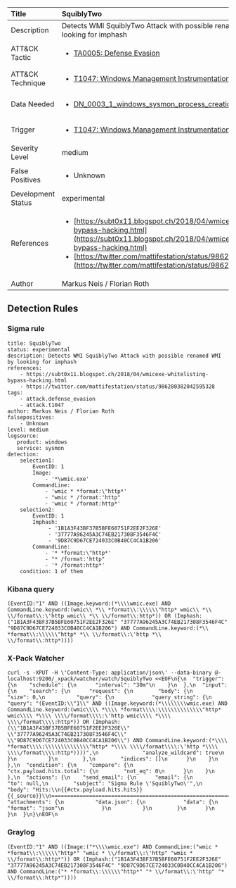 | Title                | SquiblyTwo                                                                                                                                                 |
|:---------------------|:------------------------------------------------------------------------------------------------------------------------------------------------------------|
| Description          | Detects WMI SquiblyTwo Attack with possible renamed WMI by looking for imphash                                                                                                                                           |
| ATT&amp;CK Tactic    | <ul><li>[TA0005: Defense Evasion](https://attack.mitre.org/tactics/TA0005)</li></ul>  |
| ATT&amp;CK Technique | <ul><li>[T1047: Windows Management Instrumentation](https://attack.mitre.org/techniques/T1047)</li></ul>                             |
| Data Needed          | <ul><li>[DN_0003_1_windows_sysmon_process_creation](../Data_Needed/DN_0003_1_windows_sysmon_process_creation.md)</li></ul>                                                         |
| Trigger              | <ul><li>[T1047: Windows Management Instrumentation](../Triggers/T1047.md)</li></ul>  |
| Severity Level       | medium                                                                                                                                                 |
| False Positives      | <ul><li>Unknown</li></ul>                                                                  |
| Development Status   | experimental                                                                                                                                                |
| References           | <ul><li>[https://subt0x11.blogspot.ch/2018/04/wmicexe-whitelisting-bypass-hacking.html](https://subt0x11.blogspot.ch/2018/04/wmicexe-whitelisting-bypass-hacking.html)</li><li>[https://twitter.com/mattifestation/status/986280382042595328](https://twitter.com/mattifestation/status/986280382042595328)</li></ul>                                                          |
| Author               | Markus Neis / Florian Roth                                                                                                                                                |


## Detection Rules

### Sigma rule

```
title: SquiblyTwo
status: experimental
description: Detects WMI SquiblyTwo Attack with possible renamed WMI by looking for imphash
references:
    - https://subt0x11.blogspot.ch/2018/04/wmicexe-whitelisting-bypass-hacking.html
    - https://twitter.com/mattifestation/status/986280382042595328
tags:
    - attack.defense_evasion
    - attack.t1047
author: Markus Neis / Florian Roth
falsepositives:
    - Unknown
level: medium
logsource:
   product: windows
   service: sysmon
detection:
    selection1:
        EventID: 1
        Image:
            - '*\wmic.exe'
        CommandLine:
            - 'wmic * *format:\"http*'
            - "wmic * /format:'http"
            - 'wmic * /format:http*'
    selection2:
        EventID: 1
        Imphash:
             - '1B1A3F43BF37B5BFE60751F2EE2F326E'
             - '37777A96245A3C74EB217308F3546F4C'
             - '9D87C9D67CE724033C0B40CC4CA1B206'
        CommandLine:
            - '* *format:\"http*'
            - "* /format:'http"
            - '* /format:http*'
    condition: 1 of them

```





### Kibana query

```
(EventID:"1" AND ((Image.keyword:(*\\\\wmic.exe) AND CommandLine.keyword:(wmic\\ *\\ *format\\:\\\\\\"http* wmic\\ *\\ \\/format\\:\'http wmic\\ *\\ \\/format\\:http*)) OR (Imphash:("1B1A3F43BF37B5BFE60751F2EE2F326E" "37777A96245A3C74EB217308F3546F4C" "9D87C9D67CE724033C0B40CC4CA1B206") AND CommandLine.keyword:(*\\ *format\\:\\\\\\"http* *\\ \\/format\\:\'http *\\ \\/format\\:http*))))
```





### X-Pack Watcher

```
curl -s -XPUT -H \'Content-Type: application/json\' --data-binary @- localhost:9200/_xpack/watcher/watch/SquiblyTwo <<EOF\n{\n  "trigger": {\n    "schedule": {\n      "interval": "30m"\n    }\n  },\n  "input": {\n    "search": {\n      "request": {\n        "body": {\n          "size": 0,\n          "query": {\n            "query_string": {\n              "query": "(EventID:\\"1\\" AND ((Image.keyword:(*\\\\\\\\wmic.exe) AND CommandLine.keyword:(wmic\\\\ *\\\\ *format\\\\:\\\\\\\\\\\\\\"http* wmic\\\\ *\\\\ \\\\/format\\\\:\'http wmic\\\\ *\\\\ \\\\/format\\\\:http*)) OR (Imphash:(\\"1B1A3F43BF37B5BFE60751F2EE2F326E\\" \\"37777A96245A3C74EB217308F3546F4C\\" \\"9D87C9D67CE724033C0B40CC4CA1B206\\") AND CommandLine.keyword:(*\\\\ *format\\\\:\\\\\\\\\\\\\\"http* *\\\\ \\\\/format\\\\:\'http *\\\\ \\\\/format\\\\:http*))))",\n              "analyze_wildcard": true\n            }\n          }\n        },\n        "indices": []\n      }\n    }\n  },\n  "condition": {\n    "compare": {\n      "ctx.payload.hits.total": {\n        "not_eq": 0\n      }\n    }\n  },\n  "actions": {\n    "send_email": {\n      "email": {\n        "to": null,\n        "subject": "Sigma Rule \'SquiblyTwo\'",\n        "body": "Hits:\\n{{#ctx.payload.hits.hits}}{{_source}}\\n================================================================================\\n{{/ctx.payload.hits.hits}}",\n        "attachments": {\n          "data.json": {\n            "data": {\n              "format": "json"\n            }\n          }\n        }\n      }\n    }\n  }\n}\nEOF\n
```





### Graylog

```
(EventID:"1" AND ((Image:("*\\\\wmic.exe") AND CommandLine:("wmic * *format\\:\\\\\\"http*" "wmic * \\/format\\:\'http" "wmic * \\/format\\:http*")) OR (Imphash:("1B1A3F43BF37B5BFE60751F2EE2F326E" "37777A96245A3C74EB217308F3546F4C" "9D87C9D67CE724033C0B40CC4CA1B206") AND CommandLine:("* *format\\:\\\\\\"http*" "* \\/format\\:\'http" "* \\/format\\:http*"))))
```

